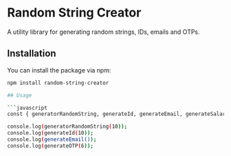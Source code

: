 # Random String Creator

A utility library for generating random strings, IDs, emails and OTPs.

## Installation

You can install the package via npm:

```bash
npm install random-string-creator

## Usage

```javascript
const { generatorRandomString, generateId, generateEmail, generateSalary, generateOTP } = require('random-string-creator');

console.log(generatorRandomString(10));
console.log(generateId(10));
console.log(generateEmail());
console.log(generateOTP(6));

